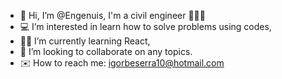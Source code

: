 - 👋 Hi, I’m @Engenuis, I'm a civil engineer 👷🇧🇷
- 💻 I’m interested in learn how to solve problems using codes,
- 👨‍🎓 I’m currently learning React,
- 🔭 I’m looking to collaborate on any topics.
- ✉️ How to reach me: igorbeserra10@hotmail.com
<!--- 
Com esse comentário incial, espero melhorar de forma positiva minha linguagem em códigos!! Vai dar certo!!!
--->

<!---
Engenuis/Engenuis is a ✨ special ✨ repository because its `README.md` (this file) appears on your GitHub profile.
You can click the Preview link to take a look at your changes.
--->

